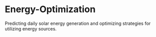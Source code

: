 # Energy-Optimization

Predicting daily solar energy generation and optimizing strategies for utilizing energy sources.
